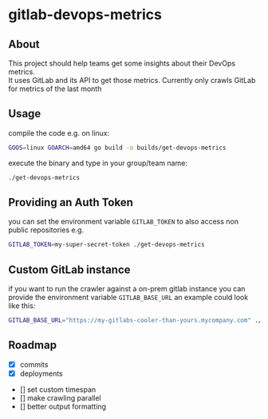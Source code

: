 # gitlab-devops-metrics

## About

This project should help teams get some insights about their DevOps metrics.  
It uses GitLab and its API to get those metrics. Currently only crawls GitLab for metrics of the last month

## Usage

compile the code e.g. on linux:

```bash
GOOS=linux GOARCH=amd64 go build -o builds/get-devops-metrics
```

execute the binary and type in your group/team name:

```bash
./get-devops-metrics 
```

## Providing an Auth Token

you can set the environment variable `GITLAB_TOKEN` to also access non public repositories e.g.

```bash
GITLAB_TOKEN=my-super-secret-token ./get-devops-metrics
```

## Custom GitLab instance

if you want to run the crawler against a on-prem gitlab instance you can provide the environment variable 
`GITLAB_BASE_URL` an example could look like this:

```bash
GITLAB_BASE_URL="https://my-gitlabs-cooler-than-yours.mycompany.com" ./get-devops-metrics
```

## Roadmap

- [x] commits
- [x] deployments
- [] set custom timespan
- [] make crawling parallel
- [] better output formatting
